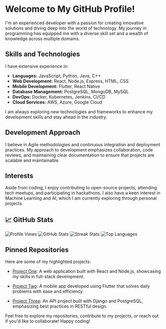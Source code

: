 # Welcome to My GitHub Profile!

I'm an experienced developer with a passion for creating innovative solutions and diving deep into the world of technology. My journey in programming has equipped me with a diverse skill set and a wealth of knowledge across multiple domains.

## Skills and Technologies

I have extensive experience in:

- **Languages:** JavaScript, Python, Java, C++
- **Web Development:** React, Node.js, Express, HTML, CSS
- **Mobile Development:** Flutter, React Native
- **Database Management:** PostgreSQL, MongoDB, MySQL
- **DevOps:** Docker, Kubernetes, Jenkins, CI/CD
- **Cloud Services:** AWS, Azure, Google Cloud

I am always exploring new technologies and frameworks to enhance my development skills and stay ahead in the industry. 

## Development Approach

I believe in Agile methodologies and continuous integration and deployment practices. My approach to development emphasizes collaboration, code reviews, and maintaining clear documentation to ensure that projects are scalable and maintainable.

## Interests

Aside from coding, I enjoy contributing to open-source projects, attending tech meetups, and participating in hackathons. I also have a keen interest in Machine Learning and AI, which I am currently exploring through personal projects.

## 📈 GitHub Stats

![Profile Views](https://komarev.com/ghpvc/?username=eugeneparker830)
![GitHub Stats](https://github-readme-stats.vercel.app/api?username=eugeneparker830&show_icons=true&hide_title=true&count_private=true&theme=blue-green)
![Streak Stats](https://github-readme-streak-stats.herokuapp.com/?user=eugeneparker830&theme=blue-green)
![Top Languages](https://github-readme-stats.vercel.app/api/top-langs/?username=eugeneparker830&layout=compact&theme=blue-green)

## Pinned Repositories

Here are some of my highlighted projects:

- [Project One](https://github.com/eugeneparker830/project-one): A web application built with React and Node.js, showcasing my skills in full-stack development.

- [Project Two](https://github.com/eugeneparker830/project-two): A mobile app developed using Flutter that solves daily problems with ease and efficiency.

- [Project Three](https://github.com/eugeneparker830/project-three): An API project built with Django and PostgreSQL, emphasizing best practices in RESTful design.

Feel free to explore my repositories, contribute to my projects, or reach out if you'd like to collaborate! Happy coding!
